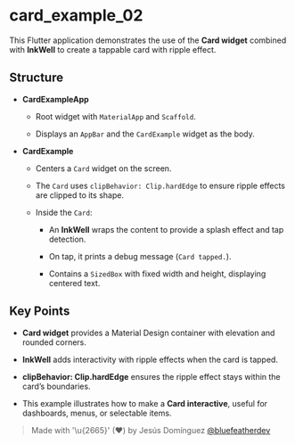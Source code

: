 # card_example_02

This Flutter application demonstrates the use of the **Card widget** combined with **InkWell** to create a tappable card with ripple effect.

## Structure

- **CardExampleApp**
  - Root widget with `MaterialApp` and `Scaffold`.
  
  - Displays an `AppBar` and the `CardExample` widget as the body.

- **CardExample**
  - Centers a `Card` widget on the screen.
  
  - The `Card` uses `clipBehavior: Clip.hardEdge` to ensure ripple effects are clipped to its shape.
  - Inside the `Card`:
    - An **InkWell** wraps the content to provide a splash effect and tap detection.
    
    - On tap, it prints a debug message (`Card tapped.`).
    - Contains a `SizedBox` with fixed width and height, displaying centered text.

## Key Points

- **Card widget** provides a Material Design container with elevation and rounded corners.

- **InkWell** adds interactivity with ripple effects when the card is tapped.
- **clipBehavior: Clip.hardEdge** ensures the ripple effect stays within the card’s boundaries.
- This example illustrates how to make a **Card interactive**, useful for dashboards, menus, or selectable items.

> Made with '\u{2665}' (♥) by Jesús Domínguez [@bluefeatherdev](https://github.com/bluefeatherdev)
